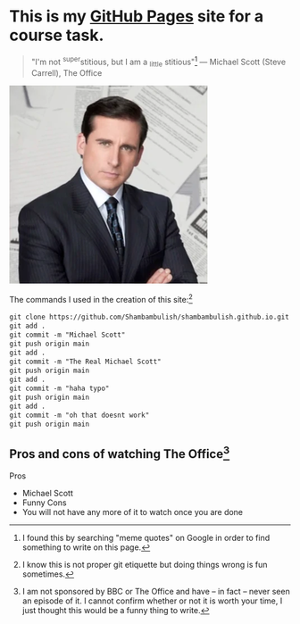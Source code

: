 # This is my [GitHub Pages](https://pages.github.com/) site for a course task.
> "I'm not <sup>super</sup>stitious, but I am a <sub>little</sub> stitious"[^1]
— Michael Scott (Steve Carrell), The Office

![Michael Scott](assets/images/michaelscott.png)
[^1]: I found this by searching "meme quotes" on Google in order to find something to write on this page.



The commands I used in the creation of this site:[^2] 
[^2]: I know this is not proper git etiquette but doing things wrong is fun sometimes.
```
git clone https://github.com/Shambambulish/shambambulish.github.io.git
git add .
git commit -m "Michael Scott"
git push origin main
git add .
git commit -m "The Real Michael Scott"
git push origin main
git add .
git commit -m "haha typo"
git push origin main
git add .
git commit -m "oh that doesnt work"
git push origin main
```

## Pros and cons of watching The Office[^3]
Pros
- Michael Scott
- Funny
Cons
- You will not have any more of it to watch once you are done

[^3]: I am not sponsored by BBC or The Office and have – in fact – never seen an episode of it. I cannot confirm whether or not it is worth your time, I just thought this would be a funny thing to write.